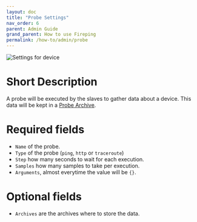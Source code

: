 ```yaml
---
layout: doc
title: "Probe Settings"
nav_order: 6
parent: Admin Guide
grand_parent: How to use Fireping
permalink: /how-to/admin/probe
---
```


![Settings for device](/fireping/assets/img/probe_settings.png)

# Short Description
A probe will be executed by the slaves to gather data about a device. This data will be kept in a [Probe Archive](/fireping/how-to/admin/probe-archive).

# Required fields
- `Name` of the probe.
- `Type` of the probe (`ping`, `http` or `traceroute`)
- `Step` how many seconds to wait for each execution.
- `Samples` how many samples to take per execution.
- `Arguments`, almost everytime the value will be `{}`.

# Optional fields
- `Archives` are the archives where to store the data.
